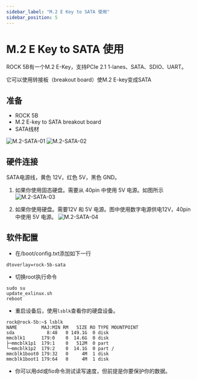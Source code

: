 ```yaml
---
sidebar_label: "M.2 E Key to SATA 使用"
sidebar_position: 5
---
```


# M.2 E Key to SATA 使用

ROCK 5B有一个M.2 E-Key，支持PCIe 2.1 1-lanes、SATA、SDIO、UART。

它可以使用转接板（breakout board）使M.2 E-key变成SATA

## 准备

- ROCK 5B
- M.2 E-key to SATA breakout board
- SATA线材

![M.2-SATA-01](/zh/img/rock5b/m2-sata-01.png)
![M.2-SATA-02](/zh/img/rock5b/m2-sata-02.png)

## 硬件连接

SATA电源线，黄色 12V，红色 5V，黑色 GND。

1. 如果你使用固态硬盘。需要从 40pin 中使用 5V 电源。如图所示
   ![M.2-SATA-03](/zh/img/rock5b/m2-sata-03.jpg)

2. 如果你使用硬盘。需要12V 和 5V 电源。图中使用数字电源供电12V，40pin 中使用 5V 电源。
   ![M.2-SATA-04](/zh/img/rock5b/m2-sata-04.jpg)

## 软件配置

- 在/boot/config.txt添加如下一行

```
dtoverlay=rock-5b-sata
```

- 切换root执行命令

```
sudo su
update_exlinux.sh
reboot
```

- 重启设备后，使用`lsblk`查看你的硬盘设备。

```
rock@rock-5b:~$ lsblk
NAME         MAJ:MIN RM   SIZE RO TYPE MOUNTPOINT
sda            8:48   0 149.1G  0 disk
mmcblk1      179:0    0  14.6G  0 disk
├─mmcblk1p1  179:1    0   512M  0 part
└─mmcblk1p2  179:2    0  14.1G  0 part /
mmcblk1boot0 179:32   0     4M  1 disk
mmcblk1boot1 179:64   0     4M  1 disk
```

- 你可以用dd或fio命令测试读写速度，但前提是你要保护你的数据。
